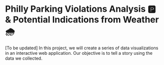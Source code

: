 # Philly Parking Violations Analysis :parking: & Potential Indications from Weather :cloud_with_rain:

[To be updated] In this project, we will create a series of data visualizations in an interactive web application. Our objective is to tell a story using the data we collected.
